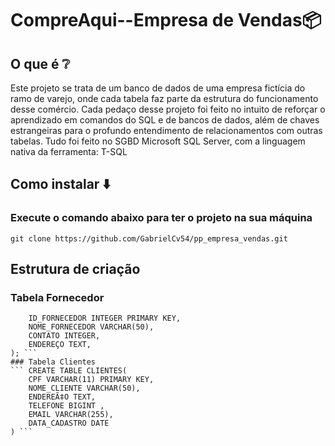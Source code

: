 # CompreAqui--Empresa de Vendas📦
## O que é ❔
Este projeto se trata de um banco de dados de uma empresa fictícia do ramo de varejo, onde cada tabela faz parte da estrutura do funcionamento desse comércio. Cada pedaço desse projeto foi feito no intuito de reforçar o aprendizado em comandos do SQL e de bancos de dados, além de chaves estrangeiras para o profundo entendimento de relacionamentos com outras tabelas. Tudo foi feito no SGBD Microsoft SQL Server, com a linguagem nativa da ferramenta: T-SQL

## Como instalar ⬇️
### Execute o comando abaixo para ter o projeto na sua máquina
` git clone https://github.com/GabrielCv54/pp_empresa_vendas.git `

## Estrutura de criação
### Tabela Fornecedor
``` CREATE TABLE FORNECEDOR(
	ID_FORNECEDOR INTEGER PRIMARY KEY,
	NOME_FORNECEDOR VARCHAR(50),
	CONTATO INTEGER,
	ENDEREÇO TEXT,
); ```
### Tabela Clientes
``` CREATE TABLE CLIENTES(
	CPF VARCHAR(11) PRIMARY KEY,
	NOME_CLIENTE VARCHAR(50),
	ENDEREÃ‡O TEXT,
	TELEFONE BIGINT ,
	EMAIL VARCHAR(255),
	DATA_CADASTRO DATE
) ```
